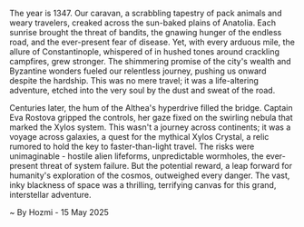 
The year is 1347.  Our caravan, a scrabbling tapestry of pack animals and weary travelers, creaked across the sun-baked plains of Anatolia.  Each sunrise brought the threat of bandits, the gnawing hunger of the endless road, and the ever-present fear of disease. Yet, with every arduous mile, the allure of Constantinople, whispered of in hushed tones around crackling campfires, grew stronger.  The shimmering promise of the city's wealth and Byzantine wonders fueled our relentless journey, pushing us onward despite the hardship.  This was no mere travel; it was a life-altering adventure, etched into the very soul by the dust and sweat of the road.

Centuries later, the hum of the Althea's hyperdrive filled the bridge.  Captain Eva Rostova gripped the controls, her gaze fixed on the swirling nebula that marked the Xylos system.  This wasn't a journey across continents; it was a voyage across galaxies, a quest for the mythical Xylos Crystal, a relic rumored to hold the key to faster-than-light travel.  The risks were unimaginable - hostile alien lifeforms, unpredictable wormholes, the ever-present threat of system failure.  But the potential reward, a leap forward for humanity's exploration of the cosmos, outweighed every danger.  The vast, inky blackness of space was a thrilling, terrifying canvas for this grand, interstellar adventure.

~ By Hozmi - 15 May 2025
